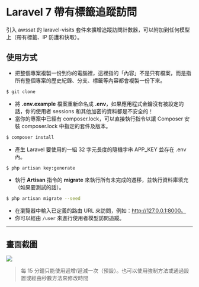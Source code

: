 # Laravel 7 帶有標籤追蹤訪問

引入 awssat 的 laravel-visits 套件來擴增追蹤訪問計數器，可以附加到任何模型上（帶有標籤、IP 防護和快取）。

## 使用方式
- 把整個專案複製一份到你的電腦裡，這裡指的「內容」不是只有檔案，而是指所有整個專案的歷史紀錄、分支、標籤等內容都會複製一份下來。
```sh
$ git clone
```
- 將 __.env.example__ 檔案重新命名成 __.env__，如果應用程式金鑰沒有被設定的話，你的使用者 sessions 和其他加密的資料都是不安全的！
- 當你的專案中已經有 composer.lock，可以直接執行指令以讓 Composer 安裝 composer.lock 中指定的套件及版本。
```sh
$ composer install
```
- 產生 Laravel 要使用的一組 32 字元長度的隨機字串 APP_KEY 並存在 .env 內。
```sh
$ php artisan key:generate
```
- 執行 __Artisan__ 指令的 __migrate__ 來執行所有未完成的遷移，並執行資料庫填充（如果要測試的話）。
```sh
$ php artisan migrate --seed
```
- 在瀏覽器中輸入已定義的路由 URL 來訪問，例如：http://127.0.0.1:8000。
- 你可以經由 `/user` 來進行使用者模型訪問追蹤。

----

## 畫面截圖
![](https://i.imgur.com/mLOV6J7.png)
> 每 15 分鐘只能使用遞增/遞減一次（預設）。也可以使用強制方法或通過設置或經由秒數方法來修改時間